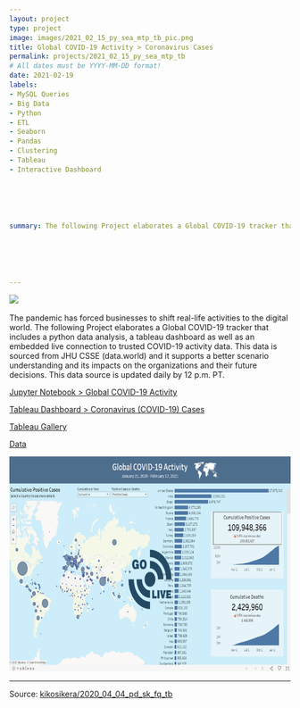 ```yaml
---
layout: project
type: project
image: images/2021_02_15_py_sea_mtp_tb_pic.png
title: Global COVID-19 Activity > Coronavirus Cases
permalink: projects/2021_02_15_py_sea_mtp_tb
# All dates must be YYYY-MM-DD format!
date: 2021-02-19
labels:
- MySQL Queries
- Big Data
- Python
- ETL
- Seaborn
- Pandas
- Clustering
- Tableau
- Interactive Dashboard





summary: The following Project elaborates a Global COVID-19 tracker that includes a python data analysis, a tableau dashboard as well as an embedded live connection to trusted COVID-19 activity data.





---
```


<img class="ui image" src="{{ site.baseurl }}/images/2020_09_18_py_mysql_tb_header.png">

The pandemic has forced businesses to shift real-life activities to the digital world.
The following Project elaborates a Global COVID-19 tracker that includes a python data analysis, a tableau dashboard as well as an embedded live connection to trusted COVID-19 activity data.
This data is sourced from JHU CSSE (data.world) and it supports a better scenario understanding and its impacts on the organizations and their future decisions.
This data source is updated daily by 12 p.m. PT.


[Jupyter Notebook > Global COVID-19 Activity](https://colab.research.google.com/gist/kikosikera/20678b7cf6cd2d8ecde1a41ab992cebb/2021_02_15_py_sea_mtp_tb.ipynb?authuser=1)

[Tableau Dashboard > Coronavirus (COVID-19) Cases](https://public.tableau.com/profile/cristiano.siqueira#!/vizhome/CoronavirusCOVID-19Cases_16132339141750/COVID-19GlobalView)

[Tableau Gallery](https://public.tableau.com/profile/cristiano.siqueira#!)

[Data](https://github.com/kikosikera/2021_02_15_py_sea_mtp_tb/tree/master/data)


 <a href="https://public.tableau.com/profile/cristiano.siqueira#!/vizhome/CoronavirusCOVID-19Cases_16132339141750/COVID-19GlobalView">
  <img src="/images/2021_02_15_py_sea_mtp_tb_tableau.png" style="width:695px;height:385px;"/>
 </a>


<hr>

Source: <a href="https://github.com/kikosikera/2021_02_15_py_sea_mtp_tb/tree/main/data"><i class="large github icon"></i>kikosikera/2020_04_04_pd_sk_fq_tb</a>
